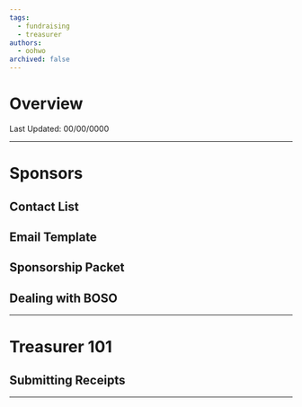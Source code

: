 ```yaml
---
tags:
  - fundraising
  - treasurer
authors:
  - oohwo
archived: false
---
```

# Overview
Last Updated: 00/00/0000

-----
# Sponsors
## Contact List
## Email Template
## Sponsorship Packet
## Dealing with BOSO
-----
# Treasurer 101
## Submitting Receipts
-----